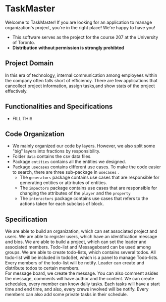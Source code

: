 TaskMaster
==================
Welcome to TaskMaster! If you are looking for an application to manage organization's project, you're in the 
right place! We're happy to have you!

- This software serves as the project for the course 207 at the University of Toronto.
- **Distribution without permission is strongly prohibted**

Project Domain
--------------
In this era of technology, internal communication among employees within the company often falls short of efficiency. There are few applications that cancollect project information, assign tasks,and show stats of the project effectively.

Functionalities and Specifications
----------------------------------
- FILL THIS

Code Organization
-----------------

- We mainly organized our code by layers. However, we also split some "big" layers into fractions by responsibility.
- Folder `data` contains the csv data files.
- Package `entities` contains all the entities we designed.
- Package `usecases` contains different use cases. To make the code easier to search, there are three sub-package in `usecases` .
    - The `generators` package contains use cases that are responsible for generating entities or attributes of entities.
    - The `impactors` package contains use cases that are responsible for changing the attributes of the `player` and the `property`
    - The `interactors` package contains use cases that refers to the actions taken for each subclass of block.

Specification
-------------
We are able to build an organization, which can set associated project and users.
We are able to register users, which have an identification message and bios.
We are able to build a project, which can set the leader and associated members. Todo-list and Messageboard can be used among groups.
We are able to create todo-lists, which contains several todos. All todo-list will be included in todoSet, which is a panel to manage Todo-lists. Every members of the todo-list will be notify. Leader can create and distribute todos to certain members.  
For message board, we create the message. You can also comment asides the message, comments will have author and the content.
We can create schedules, every member can know daliy tasks. Each tasks will have a start time and end time, and also, every crews involved will be notify. Every members can also add some private tasks in their schedule.

